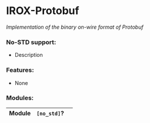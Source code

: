 IROX-Protobuf
===========

*Implementation of the binary on-wire format of Protobuf*

### No-STD support:

* Description

### Features:

* None

### Modules:

| Module | `[no_std]`? |  |
|--------|-------------|--| 

[no_std]: https://img.shields.io/badge/no__std-yes-green

[std]: https://img.shields.io/badge/feature-std-lightgrey
